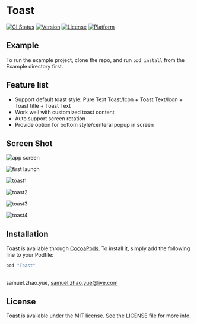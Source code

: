 # Toast

[![CI Status](http://img.shields.io/travis/zy.zhao/Toast.svg?style=flat)](https://travis-ci.org/zy.zhao/Toast)
[![Version](https://img.shields.io/cocoapods/v/Toast.svg?style=flat)](http://cocoapods.org/pods/Toast)
[![License](https://img.shields.io/cocoapods/l/Toast.svg?style=flat)](http://cocoapods.org/pods/Toast)
[![Platform](https://img.shields.io/cocoapods/p/Toast.svg?style=flat)](http://cocoapods.org/pods/Toast)

## Example

To run the example project, clone the repo, and run `pod install` from the Example directory first.

## Feature list

- Support default toast style: Pure Text Toast/Icon + Toast Text/Icon + Toast title + Toast Text
- Work well with customized toast content
- Auto support screen rotation
- Provide option for bottom style/centeral popup in screen

## Screen Shot

![app screen](https://cloud.githubusercontent.com/assets/8198256/17805893/48f011ce-6634-11e6-86d2-16ae984b1556.png)

![first launch](https://cloud.githubusercontent.com/assets/8198256/17805888/48ebd514-6634-11e6-8bdc-0491e4248feb.png)

![toast1](https://cloud.githubusercontent.com/assets/8198256/17805889/48ec61fa-6634-11e6-8ada-104588dae47b.png)

![toast2](https://cloud.githubusercontent.com/assets/8198256/17805890/48ec9a94-6634-11e6-96e7-ae3abd9408bf.png)

![toast3](https://cloud.githubusercontent.com/assets/8198256/17805891/48ef3664-6634-11e6-841c-ac2a78fd6f39.png)

![toast4](https://cloud.githubusercontent.com/assets/8198256/17805892/48ef8a88-6634-11e6-9d21-57e4e3c26a38.png)


## Installation

Toast is available through [CocoaPods](http://cocoapods.org). To install
it, simply add the following line to your Podfile:

```ruby
pod "Toast"
```

## 

samuel.zhao.yue, samuel.zhao.yue@live.com

## License

Toast is available under the MIT license. See the LICENSE file for more info.
